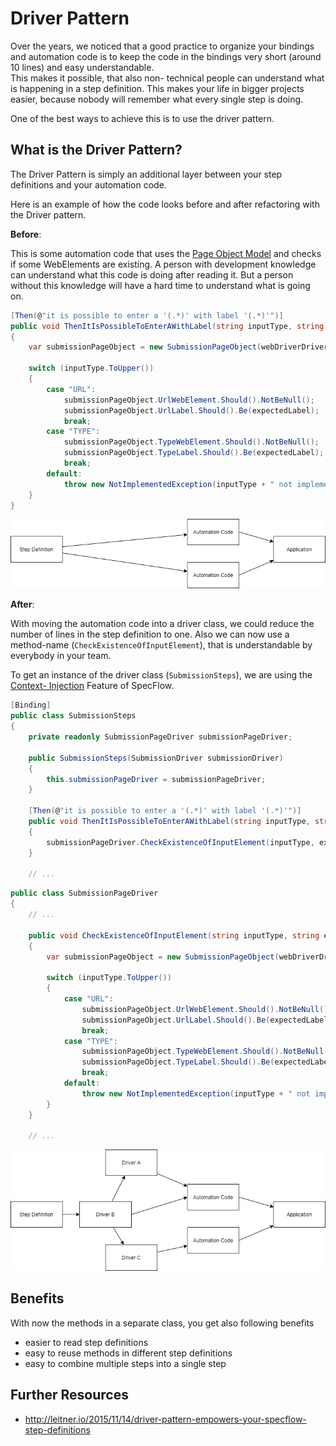 # Driver Pattern

Over the years, we noticed that a good practice to organize your bindings and automation code is to keep the code in the bindings very short (around 10 lines) and easy understandable.  
This makes it possible, that also non- technical people can understand what is happening in a step definition. This makes your life in bigger projects easier, because nobody will remember what every single step is doing.  

One of the best ways to achieve this is to use the driver pattern.

## What is the Driver Pattern? 

The Driver Pattern is simply an additional layer between your step definitions and your automation code.

Here is an example of how the code looks before and after refactoring with the Driver pattern.

**Before**:

This is some automation code that uses the [Page Object Model](PageObjectModel.md) and checks if some WebElements are existing. A person with development knowledge can understand what this code is doing after reading it. But a person without this knowledge will have a hard time to understand what is going on.

``` csharp
[Then(@"it is possible to enter a '(.*)' with label '(.*)'")]
public void ThenItIsPossibleToEnterAWithLabel(string inputType, string expectedLabel)
{
    var submissionPageObject = new SubmissionPageObject(webDriverDriver);

    switch (inputType.ToUpper())
    {
        case "URL":
            submissionPageObject.UrlWebElement.Should().NotBeNull();
            submissionPageObject.UrlLabel.Should().Be(expectedLabel);
            break;
        case "TYPE":
            submissionPageObject.TypeWebElement.Should().NotBeNull();
            submissionPageObject.TypeLabel.Should().Be(expectedLabel);
            break;
        default:
            throw new NotImplementedException(inputType + " not implemented");
    }
}
```

![Architecture before](../_static/images/DriverPattern_Before.png)

**After**:

With moving the automation code into a driver class, we could reduce the number of lines in the step definition to one. Also we can now use a method-name (`CheckExistenceOfInputElement`), that is understandable by everybody in your team.

To get an instance of the driver class (`SubmissionSteps`), we are using the [Context- Injection](../Bindings/Context-Injection.md) Feature of SpecFlow.

``` csharp
[Binding]
public class SubmissionSteps
{
    private readonly SubmissionPageDriver submissionPageDriver;

    public SubmissionSteps(SubmissionDriver submissionDriver)
    {
        this.submissionPageDriver = submissionPageDriver;
    }

    [Then(@"it is possible to enter a '(.*)' with label '(.*)'")]
    public void ThenItIsPossibleToEnterAWithLabel(string inputType, string expectedLabel)
    {
        submissionPageDriver.CheckExistenceOfInputElement(inputType, expectedLabel);
    }

    // ...
```

``` csharp
public class SubmissionPageDriver
{
    // ...

    public void CheckExistenceOfInputElement(string inputType, string expectedLabel)
    {
        var submissionPageObject = new SubmissionPageObject(webDriverDriver);

        switch (inputType.ToUpper())
        {
            case "URL":
                submissionPageObject.UrlWebElement.Should().NotBeNull();
                submissionPageObject.UrlLabel.Should().Be(expectedLabel);
                break;
            case "TYPE":
                submissionPageObject.TypeWebElement.Should().NotBeNull();
                submissionPageObject.TypeLabel.Should().Be(expectedLabel);
                break;
            default:
                throw new NotImplementedException(inputType + " not implemented");
        }
    }

    // ...
```

![Architecture after](../_static/images/DriverPattern_After.png)

## Benefits

With now the methods in a separate class, you get also following benefits

- easier to read step definitions
- easy to reuse methods in different step definitions
- easy to combine multiple steps into a single step
  
## Further Resources

- <http://leitner.io/2015/11/14/driver-pattern-empowers-your-specflow-step-definitions>
